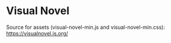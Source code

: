 # Visual Novel
Source for assets (visual-novel-min.js and visual-novel-min.css):
  https://visualnovel.js.org/